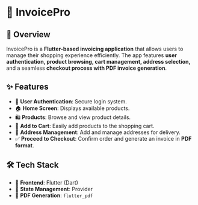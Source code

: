 # 🚀 InvoicePro

## 📌 Overview
InvoicePro is a **Flutter-based invoicing application** that allows users to manage their shopping experience efficiently. The app features **user authentication, product browsing, cart management, address selection,** and a seamless **checkout process with PDF invoice generation**.

## ✨ Features
- 🔐 **User Authentication**: Secure login system.
- 🏠 **Home Screen**: Displays available products.
- 🛍 **Products**: Browse and view product details.
- 🛒 **Add to Cart**: Easily add products to the shopping cart.
- 📍 **Address Management**: Add and manage addresses for delivery.
- ✅ **Proceed to Checkout**: Confirm order and generate an invoice in **PDF format**.

## 🛠 Tech Stack
- 🎯 **Frontend**: Flutter (Dart)
- 🔄 **State Management**: Provider 
- 📄 **PDF Generation**: `flutter_pdf`

